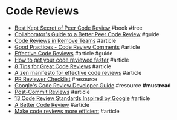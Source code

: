 # Code Reviews

- [Best Kept Secret of Peer Code Review](http://smartbear.com/SmartBear/media/pdfs/best-kept-secrets-of-peer-code-review.pdf) #book #free
- [Collaborator's Guide to a Better Peer Code Review](https://smartbear.com/learn/code-review/guide-to-code-review-process/) #guide
- [Code Reviews in Remove Teams](https://www.seanh.cc/posts/code-review) #article
- [Good Practices - Code Review Comments](https://dev.to/gabeguz/good-practices---code-review-comments-455) #article
- [Effective Code Reviews](https://engineering.linecorp.com/en/blog/effective-code-review) #article #guide
- [How to get your code reviewed faster](https://blog.sapegin.me/all/faster-code-reviews) #article
- [8 Tips for Great Code Reviews](https://kellysutton.com/2018/10/08/8-tips-for-great-code-reviews.html) #article
- [A zen manifesto for effective code reviews](https://www.freecodecamp.org/news/a-zen-manifesto-for-effective-code-reviews-e30b5c95204a) #article
- [PR Reviewer Checklist](https://devchecklists.com/pr-reviewer-checklist) #resource
- [Google's Code Review Developer Guide](https://google.github.io/eng-practices/review) #resource **#mustread**
- [Post-Commit Reviews](https://medium.com/@copyconstruct/post-commit-reviews-b4cc2163ac7a) #article
- [13 Code Review Standards Inspired by Google](https://medium.com/better-programming/13-code-review-standards-inspired-by-google-6b8f99f7fd67) #article
- [A Better Code Review](https://www.giladpeleg.com/blog/better-code-review) #article
- [Make code reviews more efficient](https://about.gitlab.com/blog/2020/09/08/efficient-code-review-tips) #article
